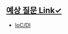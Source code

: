## [예상 질문 Link✓](https://garden-ing.notion.site/28f07fc04774423684a3d7a153920122?v=04a15c20736c40829670738b1ce92d23)

- [IoC/DI](https://github.com/ap3334/CS-Study/blob/master/spring/IoC%2C%20DI.md)
